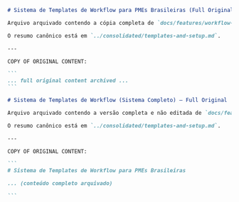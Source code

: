 ````markdown
# Sistema de Templates de Workflow para PMEs Brasileiras (Full Original)

Arquivo arquivado contendo a cópia completa de `docs/features/workflow-templates-sistema-completo.md` antes da consolidação.

O resumo canônico está em `../consolidated/templates-and-setup.md`.

---

COPY OF ORIGINAL CONTENT:

```
... full original content archived ...
```
````

````markdown
# Sistema de Templates de Workflow (Sistema Completo) — Full Original

Arquivo arquivado contendo a versão completa e não editada de `docs/features/workflow-templates-sistema-completo.md` antes da consolidação.

O resumo canônico está em `../consolidated/templates-and-setup.md`.

---

COPY OF ORIGINAL CONTENT:

```
# Sistema de Templates de Workflow para PMEs Brasileiras

... (conteúdo completo arquivado)

```
````
